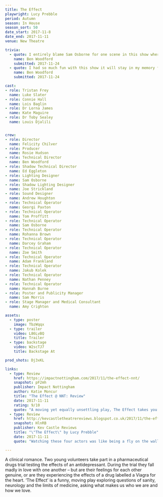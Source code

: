```yaml
---
title: The Effect
playwright: Lucy Prebble
period: Autumn
season: In House
season_sort: 50
date_start: 2017-11-8
date_end: 2017-11-11
venue: New Theatre

trivia:
  - quote: I entirely blame Sam Osborne for one scene in this show where I had a lighting cue each time the dialogue changed from person to person.
    name: Ben Woodford
    submitted: 2017-11-24
  - quote: I had so much fun with this show it will stay in my memory forever
    name: Ben Woodford
    submitted: 2017-11-24

cast:
- role: Tristan Frey
  name: Luke Slater
- role: Connie Hall
  name: Lois Baglin
- role: Dr Lorna James
  name: Kate Maguire
- role: Dr Toby Sealey
  name: Louis Djalili


crew:
- role: Director
  name: Felicity Chilver
- role: Producer
  name: Rosie Hudson
- role: Technical Director
  name: Ben Woodford
- role: Shadow Technical Director
  name: Ed Eggleton
- role: Lighting Designer
  name: Sam Osborne
- role: Shadow Lighting Designer
  name: Joe Strickland
- role: Sound Designer
  name: Andrew Houghton
- role: Technical Operator
  name: Georgi Paxton
- role: Technical Operator
  name: Tom Proffitt
- role: Technical Operator
  name: Sam Osborne
- role: Technical Operator
  name: Rohanna Brown
- role: Technical Operator
  name: Darcey Graham
- role: Technical Operator
  name: Zoe Smith
- role: Technical Operator
  name: Adam Frankland
- role: Technical Operator
  name: Jakub Kolek
- role: Technical Operator
  name: Nathan Penney
- role: Technical Operator
  name: Hannah Burne
- role: Poster and Publicity Manager
  name: Sam Morris
- role: Stage Manager and Medical Consultant
  name: Amy Crighton

assets:
  - type: poster
    image: TbzWqqx
  - type: trailer
    video: L86LvBQ
    title: Trailer
  - type: backstage
    video: W2scTJ7
    title: Backstage At

prod_shots: Dj3xKL

links:
  - type: Review
    href: https://impactnottingham.com/2017/11/the-effect-nnt/
    snapshot: pF2mh
    publisher: Impact Nottingham
    author: Katie Moncur
    title: "The Effect @ NNT: Review"
    date: 2017-11-11
    rating: 9/10
    quote: "A moving yet equally unsettling play, The Effect takes you through a series of intense emotions forcing you to look at the state of humanity and your own mental state. The cohesion of set, lighting and sound along with the talent of the cast and crew served to create this gripping and thoroughly impressive production."
  - type: Review
    href: http://kevcastletheatrereviews.blogspot.co.uk/2017/11/the-effect-by-lucy-prebble-nottingham.html
    snapshot: HlnRB
    publisher: Kev Castle Reviews
    title: "\"The Effect\" by Lucy Prebble"
    date: 2017-11-11
    quote: "Watching these four actors was like being a fly on the wall because the naturalistic way these four not only interact, but deliver the lines, doesn't come across as being part of a play. It's as if we weren't there."

---
```



A clinical romance. Two young volunteers take part in a pharmaceutical drugs trial testing the effects of an antidepressant.
During the trial they fall madly in love with one another – but are their feelings for each other genuine, or are they experiencing the effects of a drug labelled a Viagra for the heart. ‘The Effect’ is a funny, moving play exploring questions of sanity, neurology and the limits of medicine, asking what makes us who we are and how we love.
